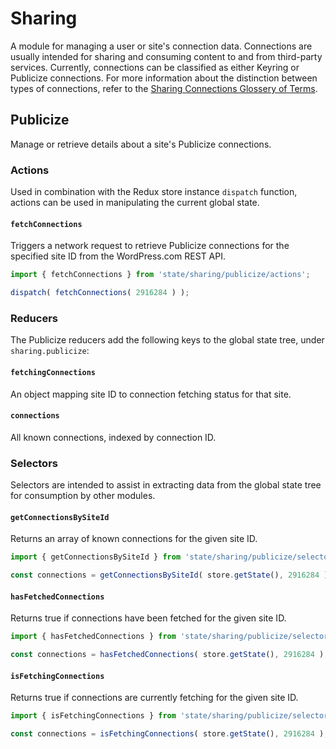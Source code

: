 Sharing
=======

A module for managing a user or site's connection data. Connections are usually intended for sharing and consuming content to and from third-party services. Currently, connections can be classified as either Keyring or Publicize connections. For more information about the distinction between types of connections, refer to the [Sharing Connections Glossery of Terms](../../../client/my-sites/sharing/connections/README.md#glossary-of-terms).

## Publicize

Manage or retrieve details about a site's Publicize connections.

### Actions

Used in combination with the Redux store instance `dispatch` function, actions can be used in manipulating the current global state.

#### `fetchConnections`

Triggers a network request to retrieve Publicize connections for the specified site ID from the WordPress.com REST API.

```js
import { fetchConnections } from 'state/sharing/publicize/actions';

dispatch( fetchConnections( 2916284 ) );
```

### Reducers

The Publicize reducers add the following keys to the global state tree, under `sharing.publicize`:

#### `fetchingConnections`

An object mapping site ID to connection fetching status for that site.

#### `connections`

All known connections, indexed by connection ID.

### Selectors

Selectors are intended to assist in extracting data from the global state tree for consumption by other modules.

#### `getConnectionsBySiteId`

Returns an array of known connections for the given site ID.

```js
import { getConnectionsBySiteId } from 'state/sharing/publicize/selectors';

const connections = getConnectionsBySiteId( store.getState(), 2916284 );
```

#### `hasFetchedConnections`

Returns true if connections have been fetched for the given site ID.

```js
import { hasFetchedConnections } from 'state/sharing/publicize/selectors';

const connections = hasFetchedConnections( store.getState(), 2916284 );
```

#### `isFetchingConnections`

Returns true if connections are currently fetching for the given site ID.

```js
import { isFetchingConnections } from 'state/sharing/publicize/selectors';

const connections = isFetchingConnections( store.getState(), 2916284 );
```
